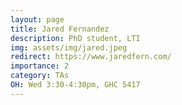 ```yaml
---
layout: page
title: Jared Fernandez
description: PhD student, LTI
img: assets/img/jared.jpeg
redirect: https://www.jaredfern.com/
importance: 2
category: TAs
OH: Wed 3:30-4:30pm, GHC 5417
---
```

